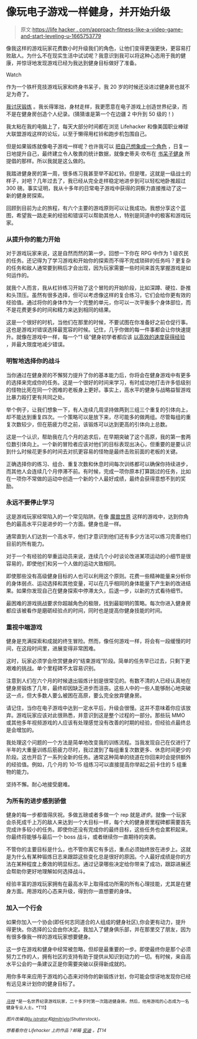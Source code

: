 # 像玩电子游戏一样健身，并开始升级

> 原文:[https://life hacker . com/approach-fitness-like-a-video-game-and-start-leveling-u-1665753779](https://lifehacker.com/approach-fitness-like-a-video-game-and-start-leveling-u-1665753779)

像我这样的游戏玩家花费数小时升级我们的角色，让他们变得更强更快，更容易打败敌人。为什么不在现实生活中试试呢？我意识到我可以将这种心态用于我的健康，并惊讶地发现游戏已经为我达到健身目标做好了准备。

Watch

作为一个铁杆竞技游戏玩家和终身书呆子，我 20 岁的时候还没进过健身房也就不足为奇了。

[我讨厌锻炼](https://lifehacker.com/what-to-do-when-you-feel-too-embarrassed-to-exercise-1614164783) 。我长得笨拙，身材走样，我更愿意在电子游戏上创造世界纪录，而不是在健身房创造个人纪录。(猜猜谁是第一个在边疆 2 中升到 50 级的！)

我太粘在我的电脑上了，每天大部分时间都在浏览 Lifehacker 和像美国职业棒球大联盟游戏这样的论坛，以至于懒得用杠铃和跑步机包围自己。

但是如果锻炼就像电子游戏一样呢？也许我可以 [把自己想象成一个角色](https://lifehacker.com/the-best-tools-to-productively-gamify-every-aspect-of-1531404316) ，日复一日地提升自己，最终建立令人敬畏的统计数据，就像史蒂夫·坎布在 [书呆子健身](http://lifehacker.com/nerdfitness.com) 所提倡的那样。所以我就是这么做的。

我踏进健身房的第一周，很多练习我甚至举不起杠铃。但是嘿，这就是一级战士的样子，对吧？几年过去了，我已经从完全走样稳定地进步到可以轻松地卧推超过 300 磅。事实证明，我从十多年的日常电子游戏中获得的洞察力直接推动了这一新的健身房探索。

回顾到目前为止的旅程，有六个主要的游戏原则可以让我成功。我想分享这个蓝图，希望我一路走来的经验和错误可以帮助其他人，特别是同道中的极客和游戏玩家。

### 从提升你的能力开始

对于游戏玩家来说，这是自然而然的第一步。回想一下你在 RPG 中作为 1 级农民的任务。还记得为了学习游戏和开始你的探索而不得不完成琐碎的任务吗？更复杂的任务和敌人通常要到稍后才会出现，因为玩家需要一些时间来首先掌握游戏是如何运作的。

就我个人而言，我从杠铃练习开始了这个冒险的开始阶段，比如深蹲、硬拉、卧推和头顶压。虽然有很多选择，但可以考虑像这样的复合练习，它们会给你更有效的经验值。通过将你的身体作为一个完整的单元，你可以一次平衡多个身体部位，而不是花费更多的时间和精力来达到相同的结果。

这是一个很好的时机，当他们在那里的时候，不要试图在你准备好之前仓促行事。这也是游戏对错误选择最宽容的时候。记住，几乎你做的每一件事都会让你快速提升。就像在游戏中一样，每一个“1 级”健身初学者都应该 [以高效的速度获得经验](https://lifehacker.com/how-to-start-exercising-when-youre-already-overweight-1521317096) ，并最大限度地减少错误。

### 明智地选择你的战斗

当你通过在健身房的不懈努力提升了你的基本能力后，你将会在健身游戏中有更多的选择来完成你的任务。这是一个很好的时间来学习，有时成功地打击许多低级别的怪物比死在同一个困难的老板身上更好。事实上，高水平的健身与战略益智游戏比暴力殴打更有共同之处。

举个例子，让我们想象一下，有人连续几周坚持做两到三组三个重复的引体向上，却不能达到重复四次。一个策略可以是放下来，尽可能多的做两组。尽管每组的重复次数较少，但在筋疲力尽之前，该锻炼可以达到更高的引体向上总数。

这是一个认识，帮助我在几个月的追求后，在早期突破了这个高原，我的第一套两位数引体向上。一个新的冒险者应该对他们的目标表现出决心，但重要的是要认识到什么时候花更多的时间去对抗更容易的怪物是最终击败前面的老板的关键。

正确选择你的练习、组合、重复次数和休息时间每次训练都可以确保你持续进步，而其他人会连续几个月停滞不前。有时候，完成一项你原本打算跳过的任务，比如在一项你不常做的运动中创造一个新的个人最好成绩，最终会获得意想不到的奖励。

### 永远不要停止学习

这是游戏玩家经常陷入的一个常见陷阱。在像 [魔兽世界](https://lifehacker.com/six-real-life-lessons-i-learned-from-world-of-warcraft-1505737517) 这样的游戏中，达到你角色的最高水平只是进步的一个方面。健身也是一样。

通常直到人们达到一个高水平，他们才意识到他们还有多少方法可以练习完善他们目前的所有能力。

对于一个有经验的举重运动员来说，连续几个小时谈论改进某项运动的小细节是很容易的，即使他们和另一个人做的运动大致相同。

即使那些没有高级健身目标的人也可以利用这个原则。花费一些精神能量来分析你的身体弱点、运动选择和其他变量，可以在几乎相同的身体能量下产生新的改进结果。如果你发现自己在健身探索中停滞太久，后退一步，以新的方式看待细节。

最困难的游戏挑战要求你超越角色的极限，找到最聪明的策略。每次你进入健身房都应该被看作是磨砺经验点的时间，同时也是提高你健身技能的时间。

### 重视中端游戏

健身是充满探索和成就的终生冒险。然而，像任何游戏一样，将会有一段缓慢的时间，在这段时间里，进展变得非常困难。

这时，玩家必须学会欣赏健身的“结束游戏”阶段。简单的任务早已过去，只剩下更艰难的挑战。单个里程碑不太容易识别。

注意到人们在六个月的时候退出锻炼计划是很常见的。有数不清的人已经认真地在健身房锻炼了几年，最终却因缺乏进步而沮丧。这些人中的一些人能够耐心地突破这一点，但大多数人要么被困在高原，要么完全放弃健身房。

请记住，当你在电子游戏中达到一定水平后，升级会很慢。这并不意味着你应该放弃。游戏玩家应该对此很熟悉，并意识到这是整个过程的一部分。那些玩 MMO 或其他多年视频游戏的人应该有处理感觉没有改善的时期的经验，但经验点最终总是会增加的。

我处理这个问题的一个方法是简单地改变我的训练流程。当我发现自己在仅进行了半年的大重量训练后筋疲力尽时，我过渡到了每组重复次数更多、休息时间更少的阶段。这也开启了一系列全新的任务。通常这种简单的绕道在你回来时会提供额外的经验值。例如，几个月的 10-15 组练习可以直接提高你举起之前卡住的 5 组重物的能力。

坚持不懈。耐心地接受磨难。

### 为所有的进步感到骄傲

健身的每一步都值得庆祝。多做五磅或者多做一个 rep 就是*进步*。就像一个玩家会杀死成千上万的敌人来达到一个大目标一样，每个大的健身房里程碑都需要首先完成许多较小的任务。即使你还没有完成你的最终目标，这些任务也会累积起来。你最终将能够与最后一个 boss 战斗，或者继续你一直期待的突袭。

不管你的主要目标是什么，也不管你离它有多远，重点必须始终放在进步上。这就是为什么有某种锻炼日志来跟踪这些变化总是很好的原因。个人最好成绩是你的方法在某种程度上奏效的明显标志。通过记录哪些决定给你带来了成功，跟踪进展还会帮助你更好地理解如何选择战斗。

经验丰富的游戏玩家拥有在最高水平上取得成功所需的所有心理技能，尤其是在健身方面。用游戏的心态来升级，得到你一直想要的身体。

### 加入一个行会

如果你加入一个协会(即任何志同道合的人组成的健身社区),你会更有动力，提升得更快。你选择的公会由你决定。我加入了健身俱乐部，并在那里交了朋友，因为有很多像我一样的游戏玩家想要健身。

这一步在游戏和健身中经常被忽略，但却是最重要的一步。即使最终你是那个必须努力工作的人，拥有社区的支持有助于提供从知识到动力的一切。有时候，来自高水平公会的一条建议正是你需要突破以获得新成就的。

用你多年来应用于游戏的心态来对待你的新锻炼计划，你可能会惊讶地发现你已经有远见来计划你的健身目标了。

* * *

[<small>*马特*</small>](http://fitnessquesting.com/) <small>*是一名世界纪录游戏玩家，二十多岁时第一次踏进健身房。然后，他用游戏的心态成为一名健身专业人士。*T11】</small>

<small>*图片改编自*</small>[<small>*ilu istrator*</small>](http://www.shutterstock.com/pic.mhtml?id=140374738&src=id)<small>*和*</small>[<small>*dmitriylo*</small>](http://www.shutterstock.com/pic.mhtml?id=136373177&src=id)<small>*(Shutterstock)。*</small>

<small>*想看看你在 Lifehacker 上的作品？邮箱*</small> [<small>*安迪*</small>](mailto:andy@lifehacker.com) <small>*。【T14*</small>
<small></small>